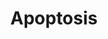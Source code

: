 ---
annotations:
- id: PW:0000004
  parent: regulatory pathway
  type: Pathway Ontology
  value: regulatory pathway
authors:
- MaintBot
- MartijnVanIersel
- Thomas
- Christine Chichester
- AlexanderPico
- Mkutmon
description: Apoptosis is a distinct form of cell death that is functionally and morphologically
  different from necrosis. Nuclear chromatin condensation, cytoplasmic shrinking,
  dilated endoplasmic reticulum, and membrane blebbing characterize apoptosis in general.
  Mitochondria remain morphologically unchanged. In 1972 Kerr et al introduced the
  concept of apoptosis as a distinct form of "cell-death", and the mechanisms of various
  apoptotic pathways are still being revealed today.
last-edited: 2018-01-19
organisms:
- Mus musculus
redirect_from:
- /index.php/Pathway:WP1254
- /instance/WP1254
revision: null
schema-jsonld:
- '@context': https://schema.org/
  '@id': https://wikipathways.github.io/pathways/WP1254.html
  '@type': Dataset
  creator:
    '@type': Organization
    name: WikiPathways
  description: Apoptosis is a distinct form of cell death that is functionally and
    morphologically different from necrosis. Nuclear chromatin condensation, cytoplasmic
    shrinking, dilated endoplasmic reticulum, and membrane blebbing characterize apoptosis
    in general. Mitochondria remain morphologically unchanged. In 1972 Kerr et al
    introduced the concept of apoptosis as a distinct form of "cell-death", and the
    mechanisms of various apoptotic pathways are still being revealed today.
  keywords:
  - Akt1
  - Apaf1
  - BBC3
  - Bad
  - Bak1
  - Bax
  - Bcl2
  - Bcl2l1
  - Bcl2l11
  - Bcl2l2
  - Bid
  - Birc2
  - Birc3
  - Birc5
  - Bnip3l
  - Bok
  - CASP10
  - CDKN2A
  - CYCS
  - Casp1
  - Casp2
  - Casp3
  - Casp4
  - Casp6
  - Casp7
  - Casp8
  - Casp9
  - Cflar
  - Chuk
  - Cradd
  - Dffa
  - Dffb
  - Diablo
  - Fadd
  - Fas
  - Fasl
  - Gzmc
  - Hells
  - Hrk
  - Igf1
  - Igf1r
  - Igf2
  - Ikbkb
  - Ikbkg
  - Irf1
  - Irf2
  - Irf3
  - Irf4
  - Irf5
  - Irf6
  - Irf7
  - Jun
  - Lta
  - MIR29A
  - MIR29B1
  - MIR29B2
  - Map2k4
  - Map3k1
  - Mapk10
  - Mcl1
  - Mdm2
  - Myc
  - Nfkb1
  - Nfkbia
  - Nfkbib
  - Nfkbie
  - Pik3r1
  - Pmaip1
  - Prf1
  - Rela
  - Ripk1
  - Scaf11
  - Tnf
  - Tnfrsf10b
  - Tnfrsf1a
  - Tnfrsf1b
  - Tnfrsf21
  - Tnfrsf25
  - Tnfsf10
  - Tradd
  - Traf1
  - Traf2
  - Traf3
  - Trp53
  - Trp63
  - Trp73
  - Xiap
  license: CC0
  name: Apoptosis
seo: CreativeWork
title: Apoptosis
wpid: WP1254
---